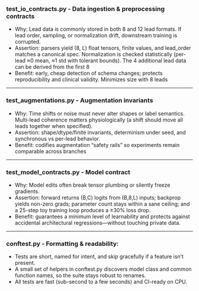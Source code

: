 ### test_io_contracts.py - Data ingestion & preprocessing contracts 
- Why: Lead data is commonly stored in both 8 and 12 lead formats. If lead order, sampling, or normalization drift, downstream training is corrupted. 
-  Assertion: parsers yield (8, L) float tensors, finite values, and lead_order matches a canonical spec. Normalization is checked statistically (per-lead ≈0 mean, ≈1 std with tolerant bounds). The 4 additional lead data can be derived from the first 8
- Benefit: early, cheap detection of schema changes; protects reproducibility and clinical validity. Minimizes size with 8 leads
--- 

### test_augmentations.py - Augmentation invariants 
- Why: Time shifts or noise must never alter shapes or label semantics. Multi-lead coherence matters physiologically (a shift should move all leads together when specified).
- Assertion: shape/dtype/finite invariants, determinism under seed, and synchronous vs per-lead behavior.
- Benefit: codifies augmentation “safety rails” so experiments remain comparable across branches
---

### test_model_contracts.py - Model contract
- Why: Model edits often break tensor plumbing or silently freeze gradients.
- Assertion: forward returns (B,C) logits from (B,8,L) inputs; backprop yields non-zero grads; parameter count stays within a sane ceiling; and a 25-step toy training loop produces a ≥30% loss drop.
- Benefit: guarantees a minimum level of learnability and protects against accidental architectural regressions—without touching private data.
---

### conftest.py - Formatting & readability:
- Tests are short, named for intent, and skip gracefully if a feature isn’t present.
- A small set of helpers in conftest.py discovers model class and common function names, so the suite stays robust to renames.
- All tests are fast (sub-second to a few seconds) and CI-ready on CPU.
